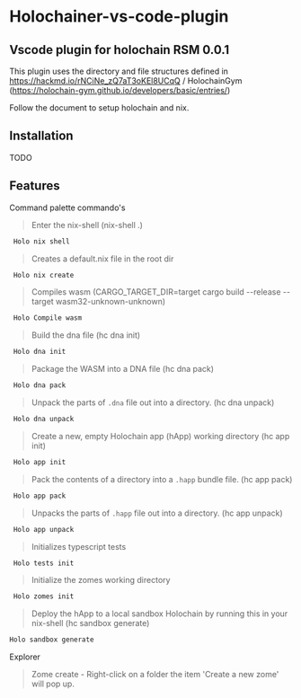# Holochainer-vs-code-plugin
## Vscode plugin for holochain RSM 0.0.1


This plugin uses the directory and file structures defined in https://hackmd.io/rNCiNe_zQ7aT3oKEl8UCqQ / HolochainGym (https://holochain-gym.github.io/developers/basic/entries/)

Follow the document to setup holochain and nix.



## Installation
TODO

## Features
Command palette commando's

> Enter the nix-shell (nix-shell .)
```sh
 Holo nix shell
```

> Creates a default.nix file in the root dir
```sh
 Holo nix create
```

> Compiles wasm (CARGO_TARGET_DIR=target cargo build --release --target wasm32-unknown-unknown)
```sh
 Holo Compile wasm
```

> Build the dna file (hc dna init)
```sh
 Holo dna init
```

> Package the WASM into a DNA file (hc dna pack)
```sh
 Holo dna pack
```

>  Unpack the parts of `.dna` file out into a directory. (hc dna unpack)
```sh
 Holo dna unpack
```

> Create a new, empty Holochain app (hApp) working directory (hc app init)
```sh
 Holo app init
```
> Pack the contents of a directory into a `.happ` bundle file. (hc app pack)
```sh
 Holo app pack
```
> Unpacks the parts of `.happ` file out into a directory. (hc app unpack)
```sh
 Holo app unpack
```
>  Initializes typescript tests
```sh
 Holo tests init
```
> Initialize the zomes working directory
```sh
 Holo zomes init
```
> Deploy the hApp to a local sandbox Holochain by running this in your nix-shell (hc sandbox generate)
```sh
Holo sandbox generate
```
Explorer

> Zome create - Right-click on a folder the item 'Create a new zome' will pop up.
